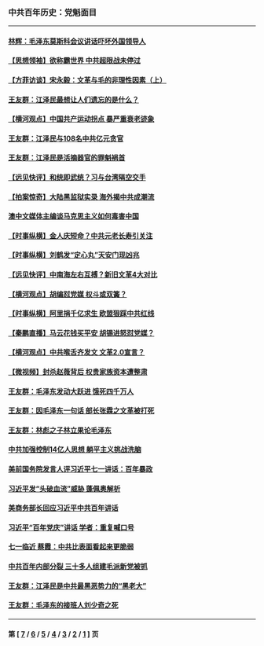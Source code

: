 ### 中共百年历史：党魁面目
---
#### [林辉：毛泽东莫斯科会议讲话吓坏外国领导人](../../pages/nf1176107/n13917931.md?05100430) 
#### [【思想领袖】欲称霸世界 中共超限战未停过](../../pages/nf1176107/n13745142.md?05100430) 
#### [【方菲访谈】宋永毅：文革与毛的非理性因素（上）](../../pages/nf1176107/n13469956.md?05100430) 
#### [王友群：江泽民最想让人们遗忘的是什么？](../../pages/nf1176107/n13408949.md?05100430) 
#### [【横河观点】中国共产运动拐点 暴严重衰老迹象](../../pages/nf1176107/n13388333.md?05100430) 
#### [王友群：江泽民与108名中共亿元贪官](../../pages/nf1176107/n13352358.md?05100430) 
#### [王友群：江泽民是活摘器官的罪魁祸首](../../pages/nf1176107/n13336903.md?05100430) 
#### [【远见快评】和统即武统？习与台湾隔空交手](../../pages/nf1176107/n13297739.md?05100430) 
#### [【拍案惊奇】大陆黑监狱实录 海外揭中共成潮流](../../pages/nf1176107/n13288853.md?05100430) 
#### [澳中文媒体主编谈马克思主义如何毒害中国](../../pages/nf1176107/n13257387.md?05100430) 
#### [【时事纵横】金人庆短命？中共元老长寿引关注](../../pages/nf1176107/n13217934.md?05100430) 
#### [【时事纵横】刘鹤发“定心丸”天安门现凶兆](../../pages/nf1176107/n13215416.md?05100430) 
#### [【远见快评】中南海左右互搏？新旧文革4大对比](../../pages/nf1176107/n13214745.md?05100430) 
#### [【横河观点】胡编怼党媒 权斗或双簧？](../../pages/nf1176107/n13210864.md?05100430) 
#### [【时事纵横】阿里捐千亿求生 欧盟狠踩中共红线](../../pages/nf1176107/n13206431.md?05100430) 
#### [【秦鹏直播】马云花钱买平安 胡锡进怒怼党媒？](../../pages/nf1176107/n13206392.md?05100430) 
#### [【横河观点】中共喉舌齐发文 文革2.0宣言？](../../pages/nf1176107/n13201248.md?05100430) 
#### [【微视频】封杀赵薇背后 权贵家族资本遭整肃](../../pages/nf1176107/n13197798.md?05100430) 
#### [王友群：毛泽东发动大跃进 饿死四千万人](../../pages/nf1176107/n13177158.md?05100430) 
#### [王友群：因毛泽东一句话 部长张霖之文革被打死](../../pages/nf1176107/n13161711.md?05100430) 
#### [王友群：林彪之子林立果论毛泽东](../../pages/nf1176107/n13128622.md?05100430) 
#### [中共加强控制14亿人思想 躺平主义挑战洗脑](../../pages/nf1176107/n13094299.md?05100430) 
#### [美前国务院发言人评习近平七一讲话：百年暴政](../../pages/nf1176107/n13066986.md?05100430) 
#### [习近平发“头破血流”威胁 蓬佩奥解析](../../pages/nf1176107/n13063604.md?05100430) 
#### [美商务部长回应习近平中共百年讲话](../../pages/nf1176107/n13062903.md?05100430) 
#### [习近平“百年党庆”讲话 学者：重复喊口号](../../pages/nf1176107/n13061411.md?05100430) 
#### [七一临近 蔡霞：中共比表面看起来更脆弱](../../pages/nf1176107/n13056418.md?05100430) 
#### [中共百年内部分裂 三十多人组建毛派新党被抓](../../pages/nf1176107/n13044023.md?05100430) 
#### [王友群：江泽民是中共最黑恶势力的“黑老大”](../../pages/nf1176107/n13022180.md?05100430) 
#### [王友群：毛泽东的接班人刘少奇之死](../../pages/nf1176107/n12991772.md?05100430) 

---
#### 第 [ [7](./7.md?05100430) / [6](./6.md?05100430) / [5](./5.md?05100430) / [4](./4.md?05100430) / [3](./3.md?05100430) / [2](./2.md?05100430) / [1](./1.md?05100430) ] 页

